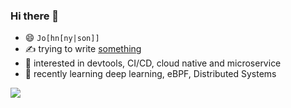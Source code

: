 ### Hi there 👋

- 😄 `Jo[hn[ny|son]]`
- ✍️ trying to write [something](https://blog.qsliu.dev)
- 💓 interested in devtools, CI/CD, cloud native and microservice
- 🌱 recently learning deep learning, eBPF, Distributed Systems

![](http://views-counter.qsliu.dev)

<!--
**qsliu2017/qsliu2017** is a ✨ _special_ ✨ repository because its `README.md` (this file) appears on your GitHub profile.

Here are some ideas to get you started:

- 🔭 I’m currently working on ...
- 🌱 I’m currently learning ...
- 👯 I’m looking to collaborate on ...
- 🤔 I’m looking for help with ...
- 💬 Ask me about ...
- 📫 How to reach me: ...
-->
